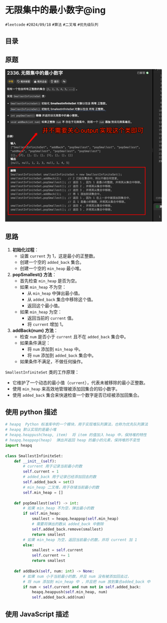 
# 无限集中的最小数字@ing


`#leetcode`   `#2024/09/18`  `#算法`  `#二叉堆`   `#优先级队列`


## 目录
<!-- toc -->
 ## 原题 

![图片&文件](./files/Pastedimage20240918071051.png)

## 思路

1. **初始化过程**：
    - 设置 `current` 为 1，这是最小的正整数。
    - 创建一个空的 `added_back` 集合。
    - 创建一个空的 `min_heap` 最小堆。
2. **popSmallest() 方法**：
    - 首先检查 `min_heap` 是否为空。
    - 如果 `min_heap` 不为空：
        - 从 `min_heap` 中弹出最小值。
        - 从 `added_back` 集合中移除这个值。
        - 返回这个最小值。
    - 如果 `min_heap` 为空：
        - 返回当前的 `current` 值。
        - 将 `current` 增加 1。
3. **addBack(num) 方法**：
    - 检查 `num` 是否小于 `current` 且不在 `added_back` 集合中。
    - 如果条件满足：
        - 将 `num` 添加到 `min_heap` 中。
        - 将 `num` 添加到 `added_back` 集合中。
    - 如果条件不满足，不做任何操作。

 `SmallestInfiniteSet` 类的工作原理：
- 它维护了一个动态的最小值（`current`），代表未被移除的最小正整数。
- 使用 `min_heap` 来高效地管理被添加回集合的较小数字。
- 使用 `added_back` 集合来快速检查一个数字是否已经被添加回集合。

## 使用 python 描述

```python
# heapq  Python 标准库中的一个模块，用于实现堆队列算法，也称为优先队列算法
# heapq 默认实现的是最小堆
# heapq.heappush(heap, item)  将 item 的值加入 heap 中，保持堆的特性
# heapq.heappop(heap)  弹出并返回 heap 的最小的元素，保持堆的不变性
import heapq

class SmallestInfiniteSet:
    def __init__(self):
        # current 用于记录当前最小的数
        self.current = 1
        # added_back 用于记录已经添加回去的数
        self.added_back = set()
        # min_heap 二叉堆，用于存储当前最小的数
        self.min_heap = []

    def popSmallest(self) -> int:
        # 如果 min_heap 不为空，弹出最小的数
        if self.min_heap:
            smallest = heapq.heappop(self.min_heap)
            # 需要将弹出的数从 added_back 中删除
            self.added_back.remove(smallest)
            return smallest
        # 如果 min_heap 为空，返回当前最小的数，并将 current 加 1
        else:
            smallest = self.current
            self.current += 1
            return smallest

    def addBack(self, num: int) -> None:
        # 如果 num 小于当前最小的数，并且 num 没有被添加回去过，
        # 将 num 添加到 min_heap 中 ，并且把 num 放到集合added_back 中
        if num < self.current and num not in self.added_back:
            heapq.heappush(self.min_heap, num)
            self.added_back.add(num)

```


## 使用 JavaScript 描述